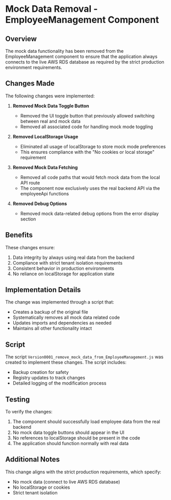 # Mock Data Removal - EmployeeManagement Component

## Overview

The mock data functionality has been removed from the EmployeeManagement component to ensure that the application always connects to the live AWS RDS database as required by the strict production environment requirements.

## Changes Made

The following changes were implemented:

1. **Removed Mock Data Toggle Button**
   - Removed the UI toggle button that previously allowed switching between real and mock data
   - Removed all associated code for handling mock mode toggling

2. **Removed LocalStorage Usage**
   - Eliminated all usage of localStorage to store mock mode preferences
   - This ensures compliance with the "No cookies or local storage" requirement

3. **Removed Mock Data Fetching**
   - Removed all code paths that would fetch mock data from the local API route
   - The component now exclusively uses the real backend API via the employeeApi functions

4. **Removed Debug Options**
   - Removed mock data-related debug options from the error display section

## Benefits

These changes ensure:

1. Data integrity by always using real data from the backend
2. Compliance with strict tenant isolation requirements
3. Consistent behavior in production environments
4. No reliance on localStorage for application state

## Implementation Details

The change was implemented through a script that:
- Creates a backup of the original file
- Systematically removes all mock data related code
- Updates imports and dependencies as needed
- Maintains all other functionality intact

## Script

The script `Version0001_remove_mock_data_from_EmployeeManagement.js` was created to implement these changes. The script includes:
- Backup creation for safety
- Registry updates to track changes
- Detailed logging of the modification process

## Testing

To verify the changes:

1. The component should successfully load employee data from the real backend
2. No mock data toggle buttons should appear in the UI 
3. No references to localStorage should be present in the code
4. The application should function normally with real data

## Additional Notes

This change aligns with the strict production requirements, which specify:
- No mock data (connect to live AWS RDS database)
- No localStorage or cookies
- Strict tenant isolation 